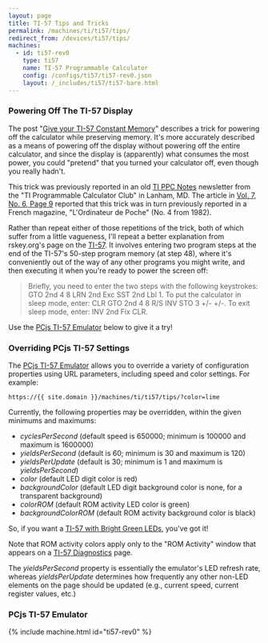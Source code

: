 ```yaml
---
layout: page
title: TI-57 Tips and Tricks
permalink: /machines/ti/ti57/tips/
redirect_from: /devices/ti57/tips/
machines:
  - id: ti57-rev0
    type: ti57
    name: TI-57 Programmable Calculator
    config: /configs/ti57/ti57-rev0.json
    layout: /_includes/ti57/ti57-bare.html
---
```


### Powering Off The TI-57 Display

The post "[Give your TI-57 Constant Memory](https://www.rskey.org/gene/calcgene/57c.htm)"
describes a trick for powering off the calculator while preserving memory.
It's more accurately described as a means of powering off the display without powering off the entire calculator,
and since the display is (apparently) what consumes the most power, you could "pretend" that you turned your
calculator off, even though you really hadn't.

This trick was previously reported in an old [TI PPC Notes](https://www.rskey.org/CMS/index.php/the-library/14)
newsletter from the "TI Programmable Calculator Club" in Lanham, MD.  The article in
[Vol. 7, No. 6, Page 9](http://bulk.rskey.org/BULK/CALCDOCS/TI/PPC/V7N6.pdf) reported that this trick was in turn
previously reported in a French magazine, "L'Ordinateur de Poche" (No. 4 from 1982).

Rather than repeat either of those repetitions of the trick, both of which suffer from a little vagueness, I'll
repeat a better explanation from rskey.org's page on the [TI-57](http://www.rskey.org/ti57).  It involves entering
two program steps at the end of the TI-57's 50-step program memory (at step 48), where it's conveniently out of the
way of any other programs you might write, and then executing it when you're ready to power the screen off:

> Briefly, you need to enter the two steps with the following keystrokes:
<span class="key">GTO</span>
<span class="key">2nd</span>
<span class="key">4</span>
<span class="key">8</span>
<span class="key">LRN</span>
<span class="key">2nd</span>
<span class="key">Exc</span>
<span class="key">SST</span>
<span class="key">2nd</span>
<span class="key">Lbl</span>
<span class="key">1</span>.
To put the calculator in sleep mode, enter:
<span class="key">CLR</span>
<span class="key">GTO</span>
<span class="key">2nd</span>
<span class="key">4</span>
<span class="key">8</span>
<span class="key">R/S</span>
<span class="key">INV</span>
<span class="key">STO</span>
<span class="key">3</span>
<span class="key">+/-</span>
<span class="key">+/-</span>.
To exit sleep mode, enter:
<span class="key">INV</span>
<span class="key">2nd</span>
<span class="key">Fix</span>
<span class="key">CLR</span>.

Use the [PCjs TI-57 Emulator](#pcjs-ti-57-emulator) below to give it a try!

### Overriding PCjs TI-57 Settings

The [PCjs TI-57 Emulator](#pcjs-ti-57-emulator) allows you to override a variety of configuration properties
using URL parameters, including speed and color settings.  For example:
                                                   
	https://{{ site.domain }}/machines/ti/ti57/tips/?color=lime

Currently, the following properties may be overridden, within the given minimums and maximums:

- *cyclesPerSecond* (default speed is 650000; minimum is 100000 and maximum is 1600000)
- *yieldsPerSecond* (default is 60; minimum is 30 and maximum is 120)
- *yieldsPerUpdate* (default is 30; minimum is 1 and maximum is *yieldsPerSecond*)
- *color* (default LED digit color is red)
- *backgroundColor* (default LED digit background color is none, for a transparent background)
- *colorROM* (default ROM activity LED color is green)
- *backgroundColorROM* (default ROM activity background color is black)

So, if you want a [TI-57 with Bright Green LEDs](?color=lime#pcjs-ti-57-emulator), you've got it!

Note that ROM activity colors apply only to the "ROM Activity" window that appears on a
[TI-57 Diagnostics](/machines/ti/ti57/rev0/) page.

The *yieldsPerSecond* property is essentially the emulator's LED refresh rate, whereas *yieldsPerUpdate* determines
how frequently any other non-LED elements on the page should be updated (e.g., current speed, current register values,
etc.)

### PCjs TI-57 Emulator

{% include machine.html id="ti57-rev0" %}
